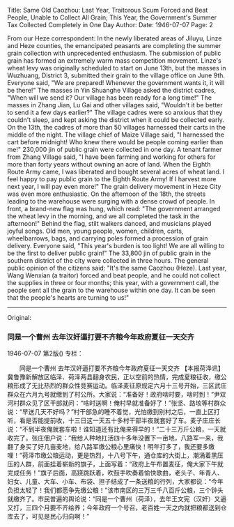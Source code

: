 Title: Same Old Caozhou: Last Year, Traitorous Scum Forced and Beat People, Unable to Collect All Grain; This Year, the Government's Summer Tax Collected Completely in One Day
Author:
Date: 1946-07-07
Page: 2

From our Heze correspondent: In the newly liberated areas of Jiluyu, Linze and Heze counties, the emancipated peasants are completing the summer grain collection with unprecedented enthusiasm. The submission of public grain has formed an extremely warm mass competition movement. Linze's wheat levy was originally scheduled to start on June 13th, but the masses in Wuzhuang, District 3, submitted their grain to the village office on June 9th. Everyone said, "We are prepared! Whenever the government wants it, it will be there!" The masses in Yin Shuanghe Village asked the district cadres, "When will we send it? Our village has been ready for a long time!" The masses in Zhang Jian, Lu Gai and other villages said, "Wouldn't it be better to send it a few days earlier?" The village cadres were so anxious that they couldn't sleep, and kept asking the district when it could be collected early. On the 13th, the cadres of more than 50 villages harnessed their carts in the middle of the night. The village chief of Maize Village said, "I harnessed the cart before midnight! Who knew there would be people coming earlier than me!" 230,000 jin of public grain were collected in one day. A tenant farmer from Zhang Village said, "I have been farming and working for others for more than forty years without owning an acre of land. When the Eighth Route Army came, I was liberated and bought several acres of wheat land. I feel happy to pay public grain to the Eighth Route Army! If I harvest more next year, I will pay even more!" The grain delivery movement in Heze City was even more enthusiastic. On the afternoon of the 18th, the streets leading to the warehouse were surging with a dense crowd of people. In front, a brand-new flag was hung, which read: "The government arranged the wheat levy in the morning, and we all completed the task in the afternoon!" Behind the flag, stilt walkers danced, and musicians played joyful songs. Old men, young people, women, children, carts, wheelbarrows, bags, and carrying poles formed a procession of grain delivery. Everyone said, "This year's burden is too light! We are all willing to be the first to deliver public grain!" The 33,800 jin of public grain in the southern district of the city were collected in three hours. The general public opinion of the citizens said: "It's the same Caozhou (Heze). Last year, Wang Wenxian (a traitor) forced and beat people, and he could not collect the supplies in three or four months; this year, with a government call, the people sent all the grain to the warehouse within one day. It can be seen that the people's hearts are turning to us!"



<hr /> 

Original: 


### 同是一个曹州  去年汉奸逼打要不齐粮今年政府夏征一天交齐

1946-07-07
第2版()
专栏：

　　同是一个曹州
    去年汉奸逼打要不齐粮今年政府夏征一天交齐
    【本报荷泽讯】冀鲁豫新解放区临泽、荷泽两县翻身农民，正以空前的热情，完成夏粮征收，缴公粮形成了无比热烈的群众性竞赛运动。临泽麦征原规定六月十三号开始，三区武庄群众在六月九号就缴到了村公所。大家说：“准备好！政府啥时要，啥时到！”尹双河村群众见了区干部就问：“啥时送啊！俺村早就准备好了！”张坚、路垓等村群众说：“早送几天不好吗？”村干部急的睡不着觉，光怕缴到别村之后，一直上区打听，看是否能提前收，十三日这一天五十多村干部半夜就套好了车。麦子庄庄长说：“不到半夜俺就套车啦！谁知道还有比俺来得早的！”二十三万斤公粮，一天就收完了。张庄佃户说：“我给人种地扛活四十多年没置下一亩地，八路军一来，我翻了身买了好几亩麦地，给八路军缴公粮心里痛快！明年打多了，我还要多缴哩！”荷泽市缴公粮运动，更是热烈，十八号下午，通仓库的大街上，潮涌着黑压压的人群，前面挂着崭新的旗子，上面写着：“政府上午布置麦征，俺大家下午就完成任务！”旗子后面，高跷跳跃着，吹鼓手吹奏着愉快歌曲，老头子、年青人、妇女、儿童、大车、小车、布袋、担子结成了一条送粮的行列，大家都说：“今年负担太轻了！我们都愿争先缴公粮！”该市南区的三万三千八百斤公粮，三个钟头就缴齐了。市民普遍的舆论说：“同是一个曹州（荷泽），去年王文宪（汉奸）又逼又打，三四个月要不齐给养；今年政府一个号召，老百姓一天之内就把粮都送到仓库去了，可见是民心归向啊！”
